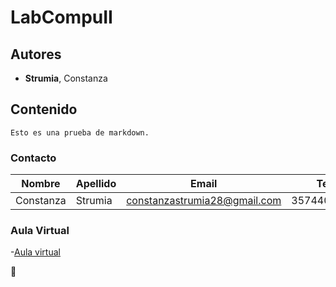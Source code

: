 # LabCompuII

## Autores
- **Strumia**, Constanza
## Contenido
	Esto es una prueba de markdown.

### Contacto

| Nombre   | Apellido | Email                        | Tel        | 
|----------|----------|------------------------------|------------|
|Constanza | Strumia  | constanzastrumia28@gmail.com | 3574401303 |

### Aula Virtual
-[Aula virtual](https://presencial.ucc.edu.ar/course/view.php?id=9253)

:robot: